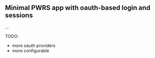 ## Minimal PWRS app with oauth-based login and sessions

...

TODO:
* more oauth providers
* more configurable